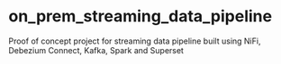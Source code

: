 # on_prem_streaming_data_pipeline
Proof of concept project for streaming data pipeline built using  NiFi, Debezium Connect, Kafka, Spark and Superset
